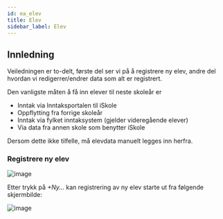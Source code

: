 ```yaml
---
id: ea_elev
title: Elev
sidebar_label: Elev
---
```

## Innledning
Veiledningen er to-delt, første del ser vi på å registrere ny elev, andre del hvordan vi redigerrer/endrer data som alt er registrert.

Den vanligste måten å få inn elever til neste skoleår er

- Inntak via Inntaksportalen til iSkole
- Oppflytting fra forrige skoleår
- Inntak via fylket inntaksystem (gjelder videregående elever)
- Via data fra annen skole som benytter iSkole

Dersom dette ikke tilfelle, må elevdata manuelt legges inn herfra.

### Registrere ny elev

![image](https://user-images.githubusercontent.com/80097133/121346113-fbc69300-c925-11eb-92ea-4cf69f1da3bb.png)

Etter trykk på _+Ny..._ kan registrering av ny elev starte ut fra følgende skjermbilde:

![image](https://user-images.githubusercontent.com/80097133/121347490-8b207600-c927-11eb-9b0b-93ef1ea91e18.png)

